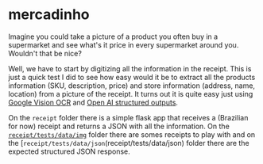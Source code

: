 # mercadinho

Imagine you could take a picture of a product you often buy in a supermarket and see what's it price in every supermarket around you. Wouldn't that be nice?

Well, we have to start by digitizing all the information in the receipt. This is just a quick test I did to see how easy would it be to extract all the products information (SKU, description, price) and store information (address, name, location) from a picture of the receipt. It turns out it is quite easy just using [Google Vision OCR](https://cloud.google.com/vision/docs/ocr) and [Open AI structured outputs](https://platform.openai.com/docs/guides/structured-outputs).

On the `receipt` folder there is a simple flask app that receives a (Brazilian for now) receipt and returns a JSON with all the information.
On the [`receipt/tests/data/img`](receipt/tests/data/img) folder there are somes receipts to play with and on the [`receipt/tests/data/json`(receipt/tests/data/json) folder there are the expected structured JSON response.

